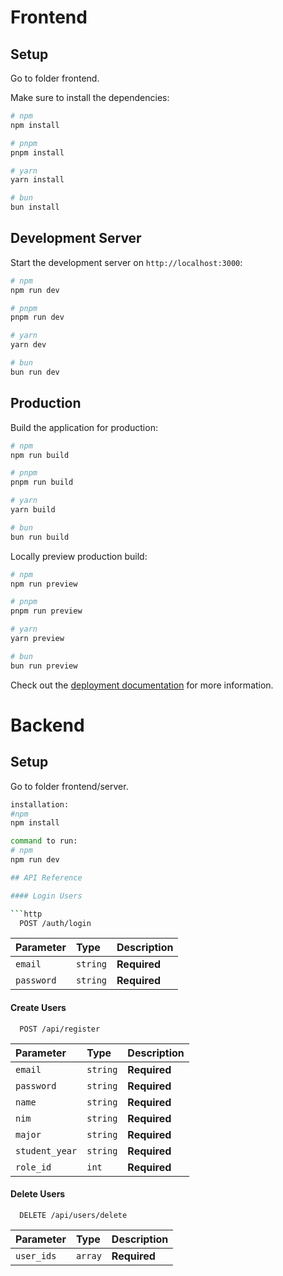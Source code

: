 
# Frontend

## Setup

Go to folder frontend.

Make sure to install the dependencies:

```bash
# npm
npm install

# pnpm
pnpm install

# yarn
yarn install

# bun
bun install
```

## Development Server

Start the development server on `http://localhost:3000`:

```bash
# npm
npm run dev

# pnpm
pnpm run dev

# yarn
yarn dev

# bun
bun run dev
```

## Production

Build the application for production:

```bash
# npm
npm run build

# pnpm
pnpm run build

# yarn
yarn build

# bun
bun run build
```

Locally preview production build:

```bash
# npm
npm run preview

# pnpm
pnpm run preview

# yarn
yarn preview

# bun
bun run preview
```

Check out the [deployment documentation](https://nuxt.com/docs/getting-started/deployment) for more information.

# Backend

## Setup
Go to folder frontend/server.
```bash
installation:
#npm
npm install

command to run:
# npm
npm run dev

## API Reference

#### Login Users

```http
  POST /auth/login
```

| Parameter | Type     | Description                       |
| :-------- | :------- | :-------------------------------- |
| `email`      | `string` | **Required**|
| `password` | `string` | **Required** |

#### Create Users

```http
  POST /api/register
```

| Parameter | Type     | Description                       |
| :-------- | :------- | :-------------------------------- |
| `email`      | `string` | **Required**|
| `password` | `string` | **Required** |
| `name`      | `string` | **Required**|
| `nim`      | `string` | **Required**|
| `major`      | `string` | **Required**|
| `student_year`      | `string` | **Required**|
| `role_id`      | `int` | **Required**|


#### Delete Users

```http
  DELETE /api/users/delete
```

| Parameter | Type     | Description                       |
| :-------- | :------- | :-------------------------------- |
| `user_ids`      | `array` | **Required**|